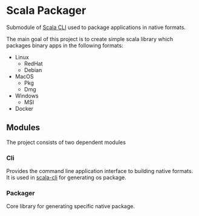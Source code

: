 # Scala Packager
Submodule of [Scala CLI](https://github.com/Virtuslab/scala-cli) used to package applications in native formats.

The main goal of this project is to create simple scala library which packages binary apps in the following formats:
* Linux
  * RedHat 
  * Debian
* MacOS
  * Pkg
  * Dmg
* Windows
  * MSI
* Docker

## Modules
The project consists of two dependent modules

### Cli
Provides the command line application interface to building native formats. It is used in [scala-cli](https://github.com/VirtusLab/scala-cli/blob/main/.github/scripts/generate-os-packages.sh) for generating os package.

### Packager
Core library for generating specific native package.  
